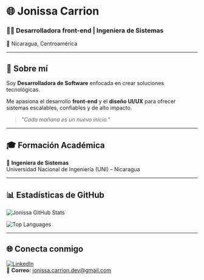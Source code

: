# 🌐 Jonissa Carrion

### 👨‍💻 Desarrolladora front-end | Ingeniera de Sistemas  
📍 Nicaragua, Centroamérica

---

## 🚀 Sobre mí  
Soy **Desarrolladora de Software** enfocada en crear soluciones tecnológicas.  

Me apasiona el desarrollo **front-end** y el **diseño UI/UX** para ofrecer sistemas escalables, confiables y de alto impacto.  

> *"Cada mañana es un nuevo inicio."*  

---

## 🎓 Formación Académica  
📘 **Ingeniera de Sistemas**  
Universidad Nacional de Ingeniería (UNI) – Nicaragua  

---

## 📊 Estadísticas de GitHub  

![Jonissa GitHub Stats](https://github-readme-stats.vercel.app/api?username=joissaDev&show_icons=true&theme=radical)  

![Top Languages](https://github-readme-stats.vercel.app/api/top-langs/?username=joissaDev&layout=compact&theme=radical)  

---

## 🌐 Conecta conmigo  

[![LinkedIn](https://img.shields.io/badge/LinkedIn-0A66C2?logo=linkedin&logoColor=white)](https://www.linkedin.com/in/jonissa-carrion-55895b383/)  
📩 **Correo:** jonissa.carrion.dev@gmail.com  
